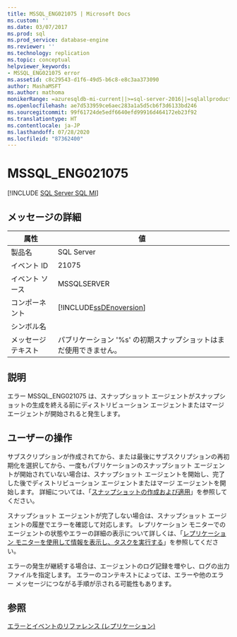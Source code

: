 ```yaml
---
title: MSSQL_ENG021075 | Microsoft Docs
ms.custom: ''
ms.date: 03/07/2017
ms.prod: sql
ms.prod_service: database-engine
ms.reviewer: ''
ms.technology: replication
ms.topic: conceptual
helpviewer_keywords:
- MSSQL_ENG021075 error
ms.assetid: c8c29543-d1f6-49d5-b6c8-e8c3aa373090
author: MashaMSFT
ms.author: mathoma
monikerRange: =azuresqldb-mi-current||>=sql-server-2016||=sqlallproducts-allversions
ms.openlocfilehash: ae7d533959ce6aec283a1a5d5cb6f3d6133bd246
ms.sourcegitcommit: 99f61724de5edf6640efd99916d464172eb23f92
ms.translationtype: HT
ms.contentlocale: ja-JP
ms.lasthandoff: 07/28/2020
ms.locfileid: "87362400"
---
```

# <a name="mssql_eng021075"></a>MSSQL_ENG021075
[!INCLUDE [SQL Server SQL MI](../../includes/applies-to-version/sql-asdbmi.md)]
    
## <a name="message-details"></a>メッセージの詳細  
  
|属性|値|  
|-|-|  
|製品名|SQL Server|  
|イベント ID|21075|  
|イベント ソース|MSSQLSERVER|  
|コンポーネント|[!INCLUDE[ssDEnoversion](../../includes/ssdenoversion-md.md)]|  
|シンボル名||  
|メッセージ テキスト|パブリケーション '%s' の初期スナップショットはまだ使用できません。|  
  
## <a name="explanation"></a>説明  
 エラー MSSQL_ENG021075 は、スナップショット エージェントがスナップショットの生成を終える前にディストリビューション エージェントまたはマージ エージェントが開始されると発生します。  
  
## <a name="user-action"></a>ユーザーの操作  
 サブスクリプションが作成されてから、または最後にサブスクリプションの再初期化を選択してから、一度もパブリケーションのスナップショット エージェントが開始されていない場合は、スナップショット エージェントを開始し、完了した後でディストリビューション エージェントまたはマージ エージェントを開始します。 詳細については、「[スナップショットの作成および適用](../../relational-databases/replication/create-and-apply-the-initial-snapshot.md)」を参照してください。  
  
 スナップショット エージェントが完了しない場合は、スナップショット エージェントの履歴でエラーを確認して対応します。 レプリケーション モニターでのエージェントの状態やエラーの詳細の表示について詳しくは、「[レプリケーション モニターを使用して情報を表示し、タスクを実行する](../../relational-databases/replication/monitor/view-information-and-perform-tasks-replication-monitor.md)」を参照してください。  
  
 エラーの発生が継続する場合は、エージェントのログ記録を増やし、ログの出力ファイルを指定します。 エラーのコンテキストによっては、エラーや他のエラー メッセージにつながる手順が示される可能性もあります。  
  
## <a name="see-also"></a>参照  
 [エラーとイベントのリファレンス &#40;レプリケーション&#41;](../../relational-databases/replication/errors-and-events-reference-replication.md)  
  
  
